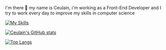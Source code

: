 I'm there 👋 my name is Ceulain, i'm working as a Front-End Developer and I try to work every day to improve my skills in computer science

[![My Skills](https://skillicons.dev/icons?i=js,html,css,jest,nextjs,nodejs,react,redux,styledcomponents,vscode,webpack)](https://skillicons.dev)

[![Ceulain's GitHub stats](https://github-readme-stats.vercel.app/api?username=ceulain&hide_title=true)](https://github.com/anuraghazra/github-readme-stats)

[![Top Langs](https://github-readme-stats.vercel.app/api/top-langs/?username=ceulain)](https://github.com/anuraghazra/github-readme-stats)

<!--
**ceulain/ceulain** is a ✨ _special_ ✨ repository because its `README.md` (this file) appears on your GitHub profile.

Here are some ideas to get you started:

- 🔭 I’m currently working on ...
- 🌱 I’m currently learning ...
- 👯 I’m looking to collaborate on ...
- 🤔 I’m looking for help with ...
- 💬 Ask me about ...
- 📫 How to reach me: ...
- 😄 Pronouns: ...
- ⚡ Fun fact: ...
-->
